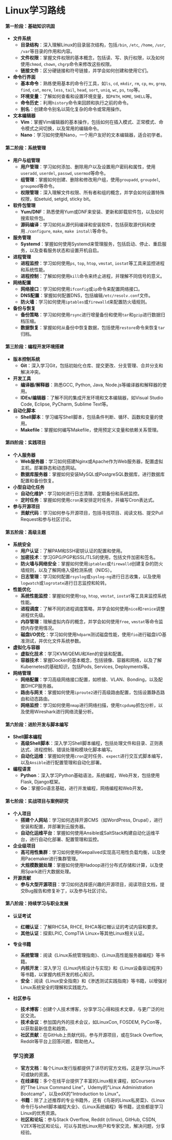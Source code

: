 # Linux学习路线

#### 第一阶段：基础知识巩固

- **文件系统**
  - **目录结构**：深入理解Linux的目录层次结构，包括`/bin`, `/etc`, `/home`, `/usr`, `/var`等目录的作用和内容。
  - **文件权限**：掌握文件权限的基本概念，包括读、写、执行权限，以及如何使用`chmod`, `chown`, `chgrp`命令来修改这些权限。
  - **链接文件**：区分硬链接和符号链接，并学会如何创建和使用它们。
- **命令行界面**
  - **基本命令**：熟练使用基本的命令行工具，如`ls`, `cd`, `mkdir`, `rm`, `cp`, `mv`, `grep`, `find`, `cat`, `more`, `less`, `tail`, `head`, `sort`, `uniq`, `wc`, `ps`, `top`等。
  - **环境变量**：了解如何查看和设置环境变量，如`PATH`, `HOME`, `SHELL`等。
  - **命令历史**：利用`history`命令来回顾和执行之前的命令。
  - **别名**：创建命令别名以简化复杂的命令或常用操作。
- **文本编辑器**
  - **Vim**：掌握Vim编辑器的基本操作，包括如何在插入模式、正常模式、命令模式之间切换，以及常用的编辑命令。
  - **Nano**：学习如何使用Nano，一个用户友好的文本编辑器，适合初学者。

#### 第二阶段：系统管理

- **用户与组管理**
  - **用户管理**：学习如何添加、删除用户以及设置用户密码和属性，使用`useradd`, `userdel`, `passwd`, `usermod`等命令。
  - **组管理**：掌握如何创建、删除和修改用户组，使用`groupadd`, `groupdel`, `groupmod`等命令。
  - **权限管理**：深入理解文件权限、所有者和组的概念，并学会如何设置特殊权限，如setuid, setgid, sticky bit。
- **软件包管理**
  - **Yum/DNF**：熟悉使用Yum或DNF来安装、更新和卸载软件包，以及如何搜索软件包。
  - **源码编译**：学习如何从源代码编译和安装软件，包括获取源代码和使用`./configure`, `make`, `make install`等命令。
- **服务管理**
  - **Systemd**：掌握如何使用Systemd来管理服务，包括启动、停止、重启服务，以及查看服务状态和设置开机自启。
- **进程管理**
  - **进程监控**：学习如何使用`ps`, `top`, `htop`, `vmstat`, `iostat`等工具来监控进程和系统性能。
  - **进程控制**：了解如何使用`kill`命令来终止进程，并理解不同信号的意义。
- **网络配置**
  - **网络接口**：学习如何使用`ifconfig`或`ip`命令来配置网络接口。
  - **DNS配置**：掌握如何配置DNS，包括编辑`/etc/resolv.conf`文件。
  - **防火墙**：学习如何使用`iptables`或`firewalld`来配置防火墙规则。
- **备份与恢复**
  - **备份策略**：学习如何使用`rsync`进行增量备份和使用`tar`和`gzip`进行数据归档压缩。
  - **数据恢复**：掌握如何从备份中恢复数据，包括使用`restore`命令来恢复`tar`归档。

#### 第三阶段：编程开发环境搭建

- **版本控制系统**
  - **Git**：深入学习Git，包括初始化仓库、提交更改、分支管理、合并分支和解决冲突。
- **开发工具**
  - **编译器/解释器**：熟悉GCC, Python, Java, Node.js等编译器和解释器的使用。
  - **IDEs/编辑器**：了解不同的集成开发环境和文本编辑器，如Visual Studio Code, Eclipse, PyCharm, Sublime Text等。
- **自动化脚本**
  - **Shell脚本**：学习编写Shell脚本，包括条件判断、循环、函数和变量的使用。
  - **Makefile**：掌握如何编写Makefile，使用预定义变量和依赖关系管理。

#### 第四阶段：实践项目

- **个人服务器**
  - **Web服务器**：学习如何搭建Nginx或Apache作为Web服务器，配置虚拟主机，部署静态和动态网站。
  - **数据库服务器**：掌握如何安装MySQL或PostgreSQL数据库，进行数据库配置和备份恢复。
- **小型自动化任务**
  - **自动化维护**：学习如何进行日志清理、定期备份和系统监控。
  - **定时任务**：掌握如何使用`cron`来安排定时任务，并编写Cron表达式。
- **参与开源项目**
  - **贡献代码**：学习如何参与开源项目，包括寻找项目、阅读文档、提交Pull Request和参与社区讨论。

#### 第五阶段：高级主题

- **系统安全**
  - **用户认证**：了解PAM和SSH密钥认证的配置和使用。
  - **加密技术**：学习GPG/PGP和SSL/TLS的使用，包括文件加密和签名。
  - **防火墙与网络安全**：掌握如何使用`iptables`或`firewalld`创建复杂的防火墙规则，以及了解网络入侵检测系统（NIDS）。
  - **日志管理**：学习如何配置`rsyslog`或`syslog-ng`进行日志收集，以及使用`logwatch`或`logrotate`进行日志监控和轮转。
- **性能优化**
  - **系统性能监控**：掌握如何使用`top`, `htop`, `vmstat`, `iostat`等工具来监控系统性能。
  - **进程调度**：了解不同的进程调度策略，并学会如何使用`nice`和`renice`调整进程优先级。
  - **内存管理**：理解虚拟内存的概念，并学会如何使用`free`, `vmstat`等命令监控内存使用情况。
  - **磁盘I/O优化**：学习如何使用`hdparm`测试磁盘性能，使用`fio`进行磁盘I/O基准测试，并优化文件系统参数。
- **虚拟化与容器**
  - **虚拟化技术**：学习KVM/QEMU和Xen的安装和配置。
  - **容器技术**：掌握Docker的基本概念，包括镜像、容器和网络，以及了解Kubernetes的基础知识，包括Pods, Services, Deployments等。
- **网络管理**
  - **网络配置**：学习高级网络接口配置，如桥接、VLAN、Bonding，以及配置DHCP服务器。
  - **路由与网关**：掌握如何使用`iproute2`进行高级路由配置，包括设置静态路由和动态路由。
  - **网络监控**：学习如何使用`nmap`进行网络扫描，使用`tcpdump`抓包分析，以及使用Wireshark进行网络流量分析。

#### 第六阶段：进阶开发与脚本编写

- **Shell脚本编程**
  - **高级Shell脚本**：深入学习Shell脚本编程，包括处理文件和目录、正则表达式、进程控制、错误处理和模块化脚本编写。
  - **自动化运维**：掌握如何使用`cron`定时任务、`expect`进行交互式脚本编写，以及`Ansible`进行配置管理和自动化部署。
- **编程语言**
  - **Python**：深入学习Python基础语法，系统编程，Web开发，包括使用Flask, Django框架。
  - **Go**：掌握Go语言基础，进行并发编程，网络编程和Web开发。

#### 第七阶段：实战项目与案例研究

- **个人项目**
  - **搭建个人网站**：学习如何选择开源CMS（如WordPress, Drupal），进行安装和配置，并部署到云服务器。
  - **自动化运维平台**：掌握如何使用Ansible或SaltStack构建自动化运维平台，进行自动化部署、配置管理和监控。
- **企业级项目**
  - **高可用性集群**：学习如何使用Keepalived实现高可用性负载均衡，以及使用Pacemaker进行集群管理。
  - **大规模数据处理**：掌握如何使用Hadoop进行分布式存储和计算，以及使用Spark进行大数据处理。
- **开源贡献**
  - **参与大型开源项目**：学习如何选择感兴趣的开源项目，阅读项目文档，提交Bug报告和修复补丁，以及参与社区讨论。

#### 第八阶段：持续学习与职业发展

- **认证考试**

  - **红帽认证**：了解RHCSA, RHCE, RHCA等红帽认证的考试内容和要求。
  - **其他认证**：探索LPIC, CompTIA Linux+等其他Linux相关认证。

- **专业书籍**

  - **系统管理**：阅读《Linux系统管理指南》、《Linux高性能服务器编程》等书籍。
  - **内核开发**：深入学习《Linux内核设计与实现》和《Linux设备驱动程序》等书籍，以掌握内核开发的核心知识。
  - **安全**：阅读《Linux安全指南》和《渗透测试实践指南》等书籍，以增强对Linux系统安全的理解和实践能力。

- **社区参与**

  - **技术博客**：创建个人技术博客，分享学习心得和技术文章，与更广泛的社区交流。
  - **技术会议**：参加国内外的技术会议，如LinuxCon, FOSDEM, PyCon等，以获取最新信息和趋势。
  - **社区贡献**：在GitHub上贡献代码，参与开源项目，或在Stack Overflow, Reddit等平台上回答问题，帮助他人。

  ### 学习资源

  - **官方文档**：每个Linux发行版都提供了详尽的官方文档，这是学习Linux不可或缺的资源。
  - **在线课程**：多个在线平台提供了丰富的Linux相关课程，如Coursera的"The Linux Command Line"，Udemy的"Linux Administration Bootcamp"，以及edX的"Introduction to Linux"。
  - **书籍**：除了上述推荐的专业书籍外，还有《鸟哥的Linux私房菜》、《Linux命令行与shell脚本编程大全》、《Linux系统编程》等书籍，这些都是学习Linux的优秀资源。
  - **社区和论坛**：参与Stack Overflow, Reddit (r/linux), GitHub, CSDN, V2EX等社区和论坛，可以与其他Linux用户和专家交流，解决问题，分享经验。

